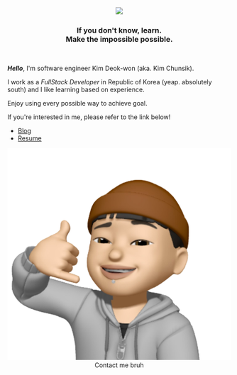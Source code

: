 <div align="center">
<a href="https://hits.seeyoufarm.com"><img src="https://hits.seeyoufarm.com/api/count/incr/badge.svg?url=https%3A%2F%2Fgithub.com%2FKimChunsick%2Fhit-counter&count_bg=%23000000&title_bg=%23FDD610&icon=&icon_color=%23E7E7E7&title=hits&edge_flat=false"/></a>
</div>

<div align="center">
  <h3>
    If you don't know, learn.<br/>
    Make the impossible possible.
  </h3>
</div>
<br />

***Hello***, I'm software engineer Kim Deok-won (aka. Kim Chunsik).

I work as a *FullStack Developer* in Republic of Korea (yeap. absolutely south) and I like learning based on experience.

Enjoy using every possible way to achieve goal.

If you're interested in me, please refer to the link below!

* [Blog](https://kimchunsick.me/)
* [Resume](https://kimchunsick.me/resume/)

<div align="center">

![Contact me bruh](./IMAGES/call_me.png)
Contact me bruh

</div>